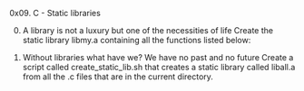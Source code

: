 0x09. C - Static libraries

0. A library is not a luxury but one of the necessities of life
Create the static library libmy.a containing all the functions listed below:

1. Without libraries what have we? We have no past and no future
Create a script called create_static_lib.sh that creates a static library
called liball.a from all the .c files that are in the current directory.
